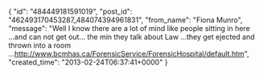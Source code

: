  {
   "id": "484449181591019",
   "post_id": "462493170453287_484074394961831",
   "from_name": "Fiona Munro",
   "message": "Well I know there are a lot of mind like people sitting in here ...and can not get out... the min they talk about Law ...they get ejected and thrown into a room ...http://www.bcmhas.ca/ForensicService/ForensicHospital/default.htm",
   "created_time": "2013-02-24T06:37:41+0000"
 }
